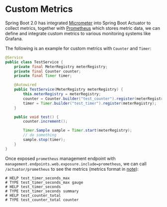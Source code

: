 # Custom Metrics


Spring Boot 2.0 has integrated [Micrometer](https://micrometer.io/) into Spring Boot Actuator to collect metrics, together with [Prometheus](https://prometheus.io/) which stores metric data, we can define and integrate custom metrics to various monitoring systems like Grafana.

The following is an example for custom metrics with `Counter` and `Timer`:

```java
@Service
public class TestService {
    private final MeterRegistry meterRegistry;
    private final Counter counter;
    private final Timer timer;

    @Autowired
    public TestService(MeterRegistry meterRegistry) {
        this.meterRegistry = meterRegistry;
        counter = Counter.builder("test_counter").register(meterRegistry);
        timer = Timer.builder("test_timer").register(meterRegistry);
    }

    public void test() {
        counter.increment();

        Timer.Sample sample = Timer.start(meterRegistry);
        // do something
        sample.stop(timer);
    }
}
```

Once exposed `prometheus` management endpoint with `management.endpoints.web.exposure.include=prometheus`, we can call `/actuator/prometheus` to see the metrics (metrics format in [note](https://github.com/YuKitAs/tech-note/blob/master/monitoring/prometheus-metrics.md)):

```
# HELP test_timer_seconds_max  
# TYPE test_timer_seconds_max gauge
# HELP test_timer_seconds  
# TYPE test_timer_seconds summary
# HELP test_counter_total  
# TYPE test_counter_total counter
```
